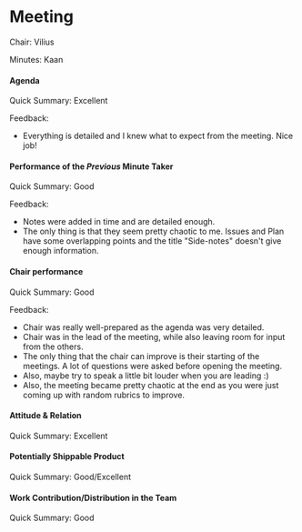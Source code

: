 # Meeting

Chair: Vilius

Minutes: Kaan

#### Agenda

Quick Summary: Excellent

Feedback:

- Everything is detailed and I knew what to expect from the meeting. Nice job!

#### Performance of the *Previous* Minute Taker

Quick Summary: Good

Feedback:

- Notes were added in time and are detailed enough.
- The only thing is that they seem pretty chaotic to me. Issues and Plan have some overlapping points and the title "Side-notes" doesn't give enough information.


#### Chair performance

Quick Summary: Good

Feedback:

- Chair was really well-prepared as the agenda was very detailed.
- Chair was in the lead of the meeting, while also leaving room for input from the others.
- The only thing that the chair can improve is their starting of the meetings. A lot of questions were asked before opening the meeting.
- Also, maybe try to speak a little bit louder when you are leading :)
- Also, the meeting became pretty chaotic at the end as you were just coming up with random rubrics to improve.

#### Attitude & Relation

Quick Summary: Excellent

#### Potentially Shippable Product

Quick Summary: Good/Excellent

#### Work Contribution/Distribution in the Team

Quick Summary: Good


